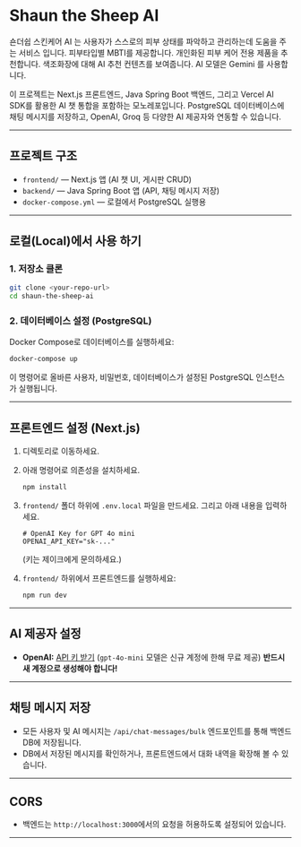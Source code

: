    # Shaun the Sheep AI
숀더쉽 스킨케어 AI 는 사용자가 스스로의 피부 상태를 파악하고 관리하는데 도움을 주는 서비스 입니다.
피부타입별 MBTI를 제공합니다.
개인화된 피부 케어 전용 제품을 추천합니다.
색조화장에 대해 AI 추천 컨텐츠를 보여줍니다.
AI 모델은 Gemini 를 사용합니다.


이 프로젝트는 Next.js 프론트엔드, Java Spring Boot 백엔드, 그리고 Vercel AI SDK를 활용한 AI 챗 통합을 포함하는 모노레포입니다. PostgreSQL 데이터베이스에 채팅 메시지를 저장하고, OpenAI, Groq 등 다양한 AI 제공자와 연동할 수 있습니다.

---

## 프로젝트 구조

- `frontend/` — Next.js 앱 (AI 챗 UI, 게시판 CRUD)
- `backend/` — Java Spring Boot 앱 (API, 채팅 메시지 저장)
- `docker-compose.yml` — 로컬에서 PostgreSQL 실행용

---

## 로컬(Local)에서 사용 하기

### 1. 저장소 클론
```sh
git clone <your-repo-url>
cd shaun-the-sheep-ai
```

### 2. 데이터베이스 설정 (PostgreSQL)
Docker Compose로 데이터베이스를 실행하세요:
```sh
docker-compose up
```
이 명령어로 올바른 사용자, 비밀번호, 데이터베이스가 설정된 PostgreSQL 인스턴스가 실행됩니다.

---

## 프론트엔드 설정 (Next.js)

1. 디렉토리로 이동하세요.
2. 아래 명령어로 의존성을 설치하세요.
   ```sh
   npm install
   ```
3. `frontend/` 폴더 하위에 `.env.local` 파일을 만드세요. 그리고 아래 내용을 입력하세요.
   
   ```.env.local
   # OpenAI Key for GPT 4o mini
   OPENAI_API_KEY="sk-..."
   ```
   (키는 제이크에게 문의하세요.)

4. `frontend/` 하위에서 프론트엔드를 실행하세요:
   ```sh
   npm run dev
   ```


---

## AI 제공자 설정
- **OpenAI:** [API 키 받기](https://platform.openai.com/api-keys) (`gpt-4o-mini` 모델은 신규 계정에 한해 무료 제공) **반드시 새 계정으로 생성해야 합니다!**

---

## 채팅 메시지 저장
- 모든 사용자 및 AI 메시지는 `/api/chat-messages/bulk` 엔드포인트를 통해 백엔드 DB에 저장됩니다.
- DB에서 저장된 메시지를 확인하거나, 프론트엔드에서 대화 내역을 확장해 볼 수 있습니다.

---

## CORS
- 백엔드는 `http://localhost:3000`에서의 요청을 허용하도록 설정되어 있습니다.

---